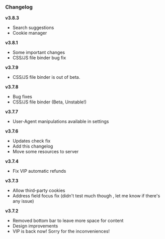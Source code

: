 ### Changelog
**v3.8.3**
- Search suggestions
- Cookie manager

**v3.8.1**
- Some important changes
- CSS/JS file binder bug fix

**v3.7.9**
- CSS/JS file binder is out of beta. 

**v3.7.8**
- Bug fixes
- CSS/JS file binder (Beta, Unstable!)

**v3.7.7**
- User-Agent manipulations available in settings

**v3.7.6**
- Updates check fix
- Add this changelog
- Move some resources to server

**v3.7.4**
- Fix VIP automatic refunds 
  
**v3.7.3**
- Allow third-party cookies
- Address field focus fix (didn't test much though , let me know if there's any issue)
  
**v3.7.2**
- Removed bottom bar to leave more space for content
- Design improvements
- VIP is back now! Sorry for the inconveniences!
